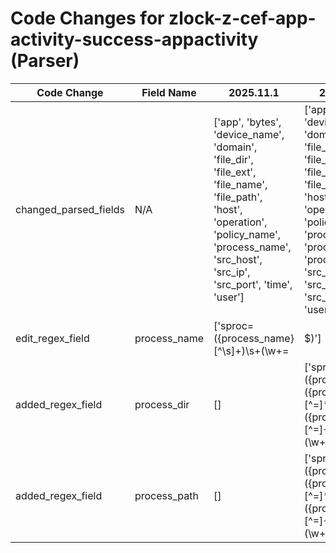 # Code Changes for zlock-z-cef-app-activity-success-appactivity (Parser)

| Code Change | Field Name | 2025.11.1 | 2025.12.1 |
|-------------|------------|-----------|------------|
| changed_parsed_fields | N/A | ['app', 'bytes', 'device_name', 'domain', 'file_dir', 'file_ext', 'file_name', 'file_path', 'host', 'operation', 'policy_name', 'process_name', 'src_host', 'src_ip', 'src_port', 'time', 'user'] | ['app', 'bytes', 'device_name', 'domain', 'file_dir', 'file_ext', 'file_name', 'file_path', 'host', 'operation', 'policy_name', 'process_dir', 'process_name', 'process_path', 'src_host', 'src_ip', 'src_port', 'time', 'user'] |
| edit_regex_field | process_name | ['sproc=({process_name}[^\s]+)\s+(\w+=|$)'] | ['sproc=({process_path}({process_dir}[^=]*[\\\/]+)?({process_name}[^=]+?))\s+(\w+=|$)'] |
| added_regex_field | process_dir | [] | ['sproc=({process_path}({process_dir}[^=]*[\\\/]+)?({process_name}[^=]+?))\s+(\w+=|$)'] |
| added_regex_field | process_path | [] | ['sproc=({process_path}({process_dir}[^=]*[\\\/]+)?({process_name}[^=]+?))\s+(\w+=|$)'] |